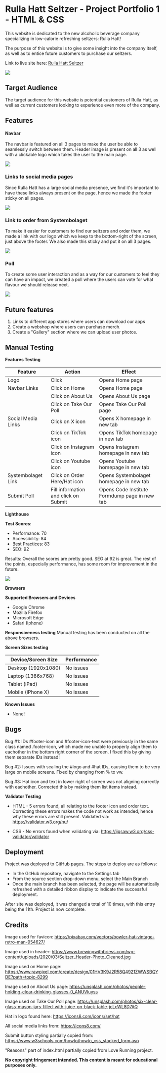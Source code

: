 # Rulla Hatt Seltzer - Project Portfolio 1 - HTML & CSS

This website is dedicated to the new alcoholic beverage company specializing in low-calorie refreshing seltzers: Rulla Hatt!

The purpose of this website is to give some insight into the company itself, as well as to entice future customers to purchase our seltzers.

Link to live site here: <a href="https://eddwer.github.io/rhs/">Rulla Hatt Seltzer</a>

<img src="assets/images/screen-sizes.png">

## Target Audience

The target audience for this website is potential customers of Rulla Hatt, as well as current customers looking to experience even more of the company.

## Features

#### Navbar
The navbar is featured on all 3 pages to make the user be able to seamlessly switch between them. Header image is present on all 3 as well with a clickable logo which takes the user to the main page.

<img src="assets/images/navbar.png">

### Links to social media pages

Since Rulla Hatt has a large social media presence, we find it's important to have these links always present on the page, hence we made the footer sticky on all pages.

<img src="assets/images/footer.png">

### Link to order from Systembolaget

To make it easier for customers to find our seltzers and order them, we made a link with our logo which we keep to the bottom-right of the screen, just above the footer. We also made this sticky and put it on all 3 pages.

<img src="assets/images/order.png">

### Poll

To create some user interaction and as a way for our customers to feel they can have an impact, we created a poll where the users can vote for what flavour we should release next.

<img src="assets/images/poll.png">

## Future features

1. Links to different app stores where users can download our apps
2. Create a webshop where users can purchase merch.
3. Create a "Gallery" section where we can upload user photos.

## Manual Testing

<strong>Features Testing</strong>

| Feature | Action | Effect |
| ------------- | ------------- | ------------ |
| Logo | Click | Opens Home page |
| Navbar Links | Click on Home | Opens Home page |
|  | Click on About Us | Opens About Us page |
|  | Click on Take Our Poll | Opens Take Our Poll page |
| Social Media Links | Click on X icon | Opens X homepage in new tab |
|  | Click on TikTok icon | Opens TikTok homepage in new tab |
|  | Click on Instagram icon | Opens Instagram homepage in new tab |
|  | Click on Youtube icon | Opens Youtube homepage in new tab |
| Systembolaget Link | Click on Order Here/Hat icon | Opens Systembolaget homepage in new tab |
| Submit Poll | Fill information and click on Submit | Opens Code Institute Formdump page in new tab |

<strong>Lighthouse</strong>

<b>Test Scores:</b>

* Performance: 70
* Accessibility: 84
* Best Practices: 83
* SEO: 92

Results: Overall the scores are pretty good. SEO at 92 is great. The rest of the points, especially performance, has some room for improvement in the future.

<img src="assets/images/scores.png">

<strong>Browsers</strong>

<b>Supported Browsers and Devices</b>

* Google Chrome
* Mozilla Firefox
* Microsoft Edge
* Safari (Iphone)

<b>Responsiveness testing</b> Manual testing has been conducted on all the above browsers.

<b>Screen Sizes testing</b>

| Device/Screen Size  | Performance |
| ------------- | ------------- |
| Desktop (1920x1080) | No issues |
| Laptop (1366x768) | No issues |
| Tablet (iPad) | No issues |
| Mobile (iPhone X) | No issues |

<strong>Known Issues</strong>

* None!

## Bugs

Bug #1: IDs #footer-icon and #footer-icon-text were previously in the same class named .footer-icon, which made me unable to properly align them to eachother in the bottom right corner of the screen. I fixed this by giving them separate IDs instead!

Bug #2: Issues with scaling the #logo and #hat IDs, causing them to be very large on mobile screens. Fixed by changing from % to vw.

Bug #3: Hat icon and text in lower right of screen was not aligning correctly with eachother. Corrected this by making them list items instead.

<strong>Validator Testing</strong>

* HTML - 5 errors found, all relating to the footer icon and order text. Correcting these errors makes the code not work as intended, hence why these errors are still present. Validated via: https://validator.w3.org/nu/

* CSS - No errors found when validating via: https://jigsaw.w3.org/css-validator/validator


## Deployment

Project was deployed to GitHub pages. The steps to deploy are as follows:
* In the GitHub repository, navigate to the Settings tab
* From the source section drop-down menu, select the Main Branch
* Once the main branch has been selected, the page will be automatically refreshed with a detailed ribbon display to indicate the successful deployment.

After site was deployed, it was changed a total of 10 times, with this entry being the 11th. Project is now complete.


## Credits

Image used for favicon: https://pixabay.com/vectors/bowler-hat-vintage-retro-man-954627/

Image used in header: https://www.brewingwithbriess.com/wp-content/uploads/2020/03/Seltzer_Header-Photo_Cleaned.jpg

Image used on Home page: https://www.rawpixel.com/create/design/01HV3K9J2R58Q4921ZWWSBQYDE?path=topic-8299

Image used on About Us page: https://unsplash.com/photos/people-holding-clear-drinking-glasses-0_ANUVluyss

Image used on Take Our Poll page: https://unsplash.com/photos/six-clear-glass-mason-jars-filled-with-juice-on-black-table-jcLcWL8D7AQ

Hat in logo found here: https://icons8.com/icons/set/hat

All social media links from: https://icons8.com/

Submit button styling partially copied from: https://www.w3schools.com/howto/howto_css_stacked_form.asp

"Reasons" part of index.html partially copied from Love Running project.

<b>No copyright fringement intended. This content is meant for educational purposes only.</b>